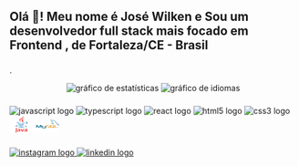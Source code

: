 <h2 align="left">Olá 👋! Meu nome é José Wilken e
Sou um desenvolvedor full stack mais focado em Frontend , de Fortaleza/CE - Brasil</h2>

###
.
<div align="center">
  <img src="https://github-readme-stats.vercel.app/api?hide_title=false&hide_rank=false&show_icons=true&include_all_commits=true&count_private=true&disable_animations=false&theme=dracula&locale=en&hide_border=false&username=JWK08" ​​height="150" alt= "gráfico de estatísticas" />
  <img src="https://github-readme-stats.vercel.app/api/top-langs?locale=en&hide_title=false&layout=compact&card_width=320&langs_count=5&theme=dracula&hide_border=false&username=JWK08" ​​height="150" alt= "gráfico de idiomas" />
</div>

###

<div align="left">
  <img src="https://cdn.jsdelivr.net/gh/devicons/devicon/icons/javascript/javascript-original.svg" height="30" width="42" alt="javascript logo" />
  <img src="https://cdn.jsdelivr.net/gh/devicons/devicon/icons/typescript/typescript-plain.svg" height="30" width="42" alt="typescript logo" />
  <img src="https://cdn.jsdelivr.net/gh/devicons/devicon/icons/react/react-original.svg" height="30" width="42" alt="react logo" />
  <img src="https://cdn.jsdelivr.net/gh/devicons/devicon/icons/html5/html5-original.svg" height="30" width="42" alt="html5 logo" />
  <img src="https://cdn.jsdelivr.net/gh/devicons/devicon/icons/css3/css3-original.svg" height="30" width="42" alt="css3 logo" />
  <img src="https://github.com/devicons/devicon/blob/v2.15.1/icons/java/java-original-wordmark.svg" height="30" width="42" alt="java logo" />
  <img src="https://github.com/devicons/devicon/blob/v2.15.1/icons/mysql/mysql-original-wordmark.svg" height="30" width="42" alt="mysql logo " />
</div>

###

<div align="left">
  <a href="https://www.instagram.com/http.wk/"><img src="https://img.shields.io/static/v1?message=Instagram&logo=instagram&label=&color=E4405F&logoColor=white&labelColor=&style=for-the-badge" height="35" alt="instagram logo" />
  <a href="https://www.linkedin.com/in/jos%C3%A9-wilken-189aa9231/"><img src="https://img.shields.io/static/v1?message=LinkedIn&logo=linkedin&label=&color=0077B5&logoColor=white&labelColor=&style=for-the-badge" height="35" alt="linkedin logo" />
</div>

###

<br clear="ambos">

###
